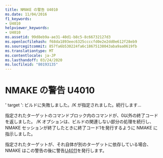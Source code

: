 ```yaml
---
title: NMAKE の警告 U4010
ms.date: 11/04/2016
f1_keywords:
- U4010
helpviewer_keywords:
- U4010
ms.assetid: 99d8eb9a-ae31-40d1-b8c5-8c66732127d3
ms.openlocfilehash: f68da1893eec6325ccccfd0e2e2dd0e612f28eb9
ms.sourcegitcommit: 857fa6b530224fa6c18675138043aba9aa0619fb
ms.translationtype: MT
ms.contentlocale: ja-JP
ms.lasthandoff: 03/24/2020
ms.locfileid: "80193135"
---
```

# <a name="nmake-warning-u4010"></a>NMAKE の警告 U4010

' target ': ビルドに失敗しました。/K が指定されました。続行します...

指定されたターゲットのコマンドブロック内のコマンドが、0以外の終了コードを返しました。 /K オプションは、ビルドの関連しない部分の処理を続行し、NMAKE セッションが終了したときに終了コード1を発行するように NMAKE に指示しました。

指定されたターゲットが、それ自体が別のターゲットに依存している場合、NMAKE はこの警告の後に警告[U4011](../../error-messages/tool-errors/nmake-warning-u4011.md)を発行します。
